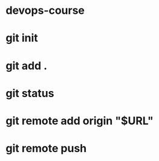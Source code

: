 # devops-course
# git init
# git add .
# git status
# git remote add origin "$URL"
# git remote push
